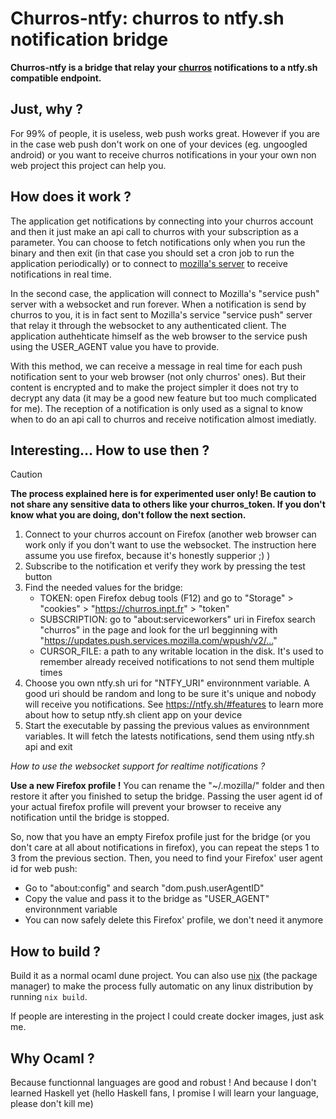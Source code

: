 # Churros-ntfy: churros to ntfy.sh notification bridge

**Churros-ntfy is a bridge that relay your [churros](https://git.inpt.fr/inp-net/churros) notifications to a ntfy.sh compatible endpoint.**

## Just, why ?

For 99% of people, it is useless, web push works great. However if you are in the case web push don't work on one of your devices (eg. ungoogled android) or you want to receive churros notifications in your your own non web project this project can help you.

## How does it work ?

The application get notifications by connecting into your churros account and then it just make an api call to churros with your subscription as a parameter.
You can choose to fetch notifications only when you run the binary and then exit (in that case you should set a cron job to run the application periodically) or to connect to [mozilla's server](https://github.com/mozilla-services/autopush-rs) to receive notifications in real time.

In the second case, the application will connect to Mozilla's "service push" server with a websocket and run forever.
When a notification is send by churros to you, it is in fact sent to Mozilla's service "service push" server that relay it through the websocket to any authenticated client. The application authehticate himself as the web browser to the service push using the USER_AGENT value you have to provide.

With this method, we can receive a message in real time for each push notification sent to your web browser (not only churros' ones). But their content is encrypted and to make the project simpler it does not try to decrypt any data (it may be a good new feature but too much complicated for me). The reception of a notification is only used as a signal to know when to do an api call to churros and receive notification almost imediatly.

## Interesting… How to use then ?

>[!CAUTION]
> **The process explained here is for experimented user only! Be caution to not share any sensitive data to others like your churros_token. If you don't know what you are doing, don't follow the next section.**

1. Connect to your churros account on Firefox (another web browser can work only if you don't want to use the websocket. The instruction here assume you use firefox, because it's honestly supperior ;) )
2. Subscribe to the notification et verify they work by pressing the test button
3. Find the needed values for the bridge:
    - TOKEN: open Firefox debug tools (F12) and go to "Storage" > "cookies" > "https://churros.inpt.fr" > "token"
    - SUBSCRIPTION: go to "about:serviceworkers" uri in Firefox search "churros" in the page and look for the url begginning with "https://updates.push.services.mozilla.com/wpush/v2/…"
    - CURSOR_FILE: a path to any writable location in the disk. It's used to remember already received notifications to not send them multiple times
4. Choose you own ntfy.sh uri for "NTFY_URI" environnment variable. A good uri should be random and long to be sure it's unique and nobody will receive you notifications. See https://ntfy.sh/#features to learn more about how to setup ntfy.sh client app on your device
5. Start the executable by passing the previous values as environnment variables. It will fetch the latests notifications, send them using ntfy.sh api and exit

*How to use the websocket support for realtime notifications ?*

**Use a new Firefox profile !** You can rename the "~/.mozilla/" folder and then restore it after you finished to setup the bridge. Passing the user agent id of your actual firefox profile will prevent your browser to receive any notification until the bridge is stopped.

So, now that you have an empty Firefox profile just for the bridge (or you don't care at all about notifications in firefox), you can repeat the steps 1 to 3 from the previous section.
Then, you need to find your Firefox' user agent id for web push:
- Go to "about:config" and search "dom.push.userAgentID"
- Copy the value and pass it to the bridge as "USER_AGENT" environnment variable
- You can now safely delete this Firefox' profile, we don't need it anymore

## How to build ?

Build it as a normal ocaml dune project. You can also use [nix](https://nixos.org/download/) (the package manager) to make the process fully automatic on any linux distribution by running `nix build`.

If people are interesting in the project I could create docker images, just ask me.

## Why Ocaml ?

Because functionnal languages are good and robust ! And because I don't learned Haskell yet (hello Haskell fans, I promise I will learn your language, please don't kill me)
